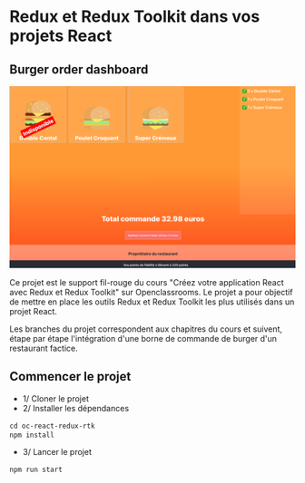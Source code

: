 # Redux et Redux Toolkit dans vos projets React

## Burger order dashboard

![Alt text](/screenshot.png "Optional title")

Ce projet est le support fil-rouge du cours "Créez votre application React avec Redux et Redux Toolkit" sur Openclassrooms.
Le projet a pour objectif de mettre en place les outils Redux et Redux Toolkit les plus utilisés dans un projet React.

Les branches du projet correspondent aux chapitres du cours et suivent, étape par étape l'intégration d'une borne de commande de burger d'un restaurant factice.

## Commencer le projet

-   1/ Cloner le projet
-   2/ Installer les dépendances

```shell
cd oc-react-redux-rtk
npm install
```

-   3/ Lancer le projet

```shell
npm run start
```
